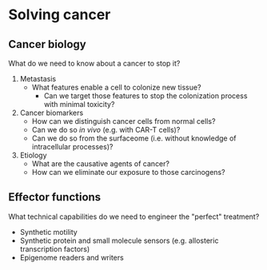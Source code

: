 # Solving cancer

## Cancer biology

What do we need to know about a cancer to stop it?

1. Metastasis
    - What features enable a cell to colonize new tissue?
        - Can we target those features to stop the colonization process with minimal toxicity?
2. Cancer biomarkers
    - How can we distinguish cancer cells from normal cells?
    - Can we do so _in vivo_ (e.g. with CAR-T cells)?
    - Can we do so from the surfaceome (i.e. without knowledge of intracellular processes)?
3. Etiology
    - What are the causative agents of cancer?
    - How can we eliminate our exposure to those carcinogens?

## Effector functions

What technical capabilities do we need to engineer the "perfect" treatment?

- Synthetic motility
- Synthetic protein and small molecule sensors (e.g. allosteric transcription factors)
- Epigenome readers and writers
